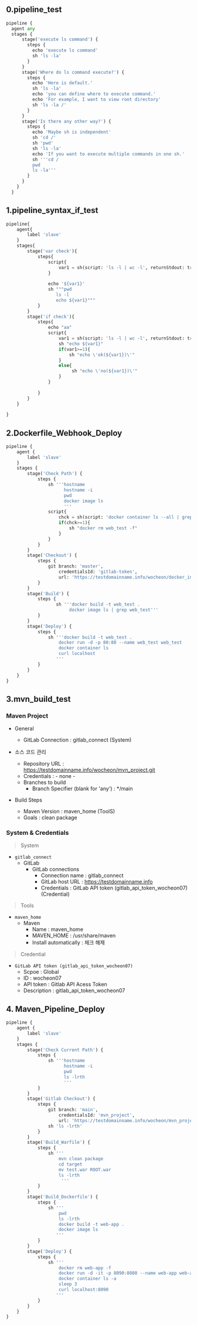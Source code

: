 ## 0.pipeline_test
```python
pipeline {
  agent any
  stages {
      stage('execute ls command') {
        steps {
          echo 'execute ls command'
          sh 'ls -la'
        }
      }
      stage('Where do ls command execute?') {
        steps {
          echo 'Here is default.'
          sh 'ls -la'
          echo 'you can define where to execute command.'
          echo 'For example, I want to view root directory'
          sh 'ls -la /'
        }
      }
      stage('Is there any other way?') {
        steps {
          echo 'Maybe sh is independent'
          sh 'cd /'
          sh 'pwd'
          sh 'ls -la'
          echo 'If you want to execute multiple commands in one sh.'
          sh '''cd /
          pwd
          ls -la'''
        }
      }
    }
  }
```  



## 1.pipeline_syntax_if_test
```python
pipeline{
    agent{
		label 'slave'
	}
    stages{
        stage('var check'){
            steps{
                script{
                    var1 = sh(script: 'ls -l | wc -l', returnStdout: true).trim()
                }
				
                echo '${var1}'
                sh """pwd
				   ls -l
				   echo ${var1}"""
            }
        }
        stage('if check'){
            steps{
				echo "aa"
                script{
                    var1 = sh(script: 'ls -l | wc -l', returnStdout: true).trim()
					sh "echo ${var1}"
                    if(var1>=1){
                        sh "echo \'ok(${var1})\'"
                    }
                    else{
                         sh "echo \'no(${var1})\'"
                    }
                }
                
            }
        }
    }
    
}
```

## 2.Dockerfile_Webhook_Deploy
```python
pipeline {
	agent {
		label 'slave'    
	}
	stages {
		stage('Check Path') {
			steps {
				sh '''hostname 
					  hostname -i 
					  pwd
					  docker image ls
					  '''
				script{
				    chck = sh(script: 'docker container ls --all | grep web_test | wc -l', returnStdout: true).trim()
				    if(chck>=1){
				        sh "docker rm web_test -f"
				    }
				}
			}
		}
		stage('Checkout') {
			steps {
				git branch: 'master',
					credentialsId: 'gitlab-token',
					url: 'https://testdomainname.info/wocheon/docker_images.git'
			}
		}
		stage('Build') {
			steps {
	               sh '''docker build -t web_test .
	                    docker image ls | grep web_test'''
			}
		}
		stage('Deploy') {
			steps {
				sh '''docker build -t web_test .
					docker run -d -p 80:80 --name web_test web_test
					docker container ls 
					curl localhost					
				   '''
			}
		}
	}
}
```


## 3.mvn_build_test
### Maven Project
* General
    - GitLab Connection : gitlab_connect (System)
* 소스 코드 관리    
    - Repository URL : https://testdomainname.info/wocheon/mvn_project.git
    - Credentials : - none -
    - Branches to build
        - Branch Specifier (blank for 'any') : */main

* Build Steps
    - Maven Version : maven_home (ToolS)
    - Goals : clean package

### System & Credentials
>System

* `gitlab_connect`
    -  GitLab
        - GitLab connections
            - Connection name : gitlab_connect
            - GitLab host URL : https://testdomainname.info
            - Credentials : GitLab API token (gitlab_api_token_wocheon07) (Credential)

> Tools
* `maven_home`
    - Maven
        - Name : maven_home
        - MAVEN_HOME : /usr/share/maven
        - Install automatically : 체크 해제

>Credential
* `GitLab API token (gitlab_api_token_wocheon07)`
    - Scpoe : Global
    - ID : wocheon07
    - API token : Gitlab API Acess Token
    - Description : gitlab_api_token_wocheon07

## 4. Maven_Pipeline_Deploy

```python
pipeline {
	agent {
		label 'slave'    
	}
	stages {
		stage('Check Current Path') {
			steps {
				sh '''hostname 
					  hostname -i 
					  pwd
					  ls -lrth
					  '''
			}
		}
		stage('Gitlab Checkout') {
			steps {
				git branch: 'main',
					credentialsId: 'mvn_project',
					url: 'https://testdomainname.info/wocheon/mvn_project.git'
				sh 'ls -lrth'
			}
		}		
		stage('Build_Warfile') {
			steps {
				sh '''
					mvn clean package
					cd target
					mv test.war ROOT.war
					ls -lrth 
					 '''
			}
		}								
		stage('Build_Dockerfile') {
			steps {
				sh '''
					pwd
					ls -lrth
					docker build -t web-app .
					docker image ls
				   '''
			}
		}						
		stage('Deploy') {
			steps {
				sh '''
				    docker rm web-app -f
					docker run -d -it -p 8090:8080 --name web-app web-app
					docker container ls -a
					sleep 3
					curl localhost:8090					
				   '''
			}
		}
	}
}
```